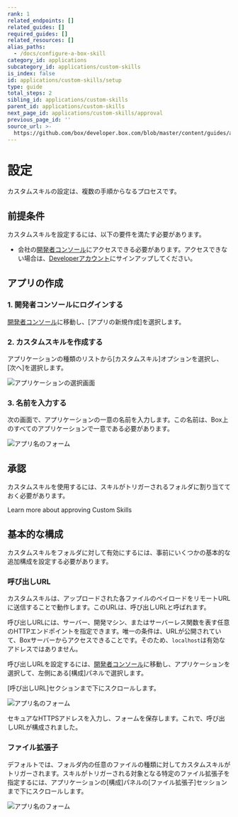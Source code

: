 ```yaml
---
rank: 1
related_endpoints: []
related_guides: []
required_guides: []
related_resources: []
alias_paths:
  - /docs/configure-a-box-skill
category_id: applications
subcategory_id: applications/custom-skills
is_index: false
id: applications/custom-skills/setup
type: guide
total_steps: 2
sibling_id: applications/custom-skills
parent_id: applications/custom-skills
next_page_id: applications/custom-skills/approval
previous_page_id: ''
source_url: >-
  https://github.com/box/developer.box.com/blob/master/content/guides/applications/custom-skills/setup.md
---
```

# 設定

カスタムスキルの設定は、複数の手順からなるプロセスです。

## 前提条件

カスタムスキルを設定するには、以下の要件を満たす必要があります。

* 会社の[開発者コンソール][devconsole]にアクセスできる必要があります。アクセスできない場合は、[Developerアカウント][devaccount]にサインアップしてください。

## アプリの作成

### 1. 開発者コンソールにログインする

[開発者コンソール][devconsole]に移動し、\[アプリの新規作成]を選択します。

### 2. カスタムスキルを作成する

アプリケーションの種類のリストから\[カスタムスキル]オプションを選択し、\[次へ]を選択します。

<ImageFrame border>

![アプリケーションの選択画面](../images/app-types-skill.png)

</ImageFrame>

### 3. 名前を入力する

次の画面で、アプリケーションの一意の名前を入力します。この名前は、Box上のすべてのアプリケーションで一意である必要があります。

<ImageFrame border width="600" center>

![アプリ名のフォーム](../images/app-name.png)

</ImageFrame>

## 承認

カスタムスキルを使用するには、スキルがトリガーされるフォルダに割り当てておく必要があります。

<CTA to="g://applications/custom-skills/approval">
Learn more about approving Custom Skills

</CTA>

## 基本的な構成

カスタムスキルをフォルダに対して有効にするには、事前にいくつかの基本的な追加構成を設定する必要があります。

### 呼び出しURL

カスタムスキルは、アップロードされた各ファイルのペイロードをリモートURLに送信することで動作します。このURLは、呼び出しURLと呼ばれます。

呼び出しURLには、サーバー、開発マシン、またはサーバーレス関数を表す任意のHTTPエンドポイントを指定できます。唯一の条件は、URLが公開されていて、Boxサーバーからアクセスできることです。そのため、`localhost`は有効なアドレスではありません。

呼び出しURLを設定するには、[開発者コンソール][devconsole]に移動し、アプリケーションを選択して、左側にある\[構成]パネルで選択します。

\[呼び出しURL]セクションまで下にスクロールします。

<ImageFrame border width="600" center>

![アプリ名のフォーム](../images/app-invocation-url.png)

</ImageFrame>

セキュアなHTTPSアドレスを入力し、フォームを保存します。これで、呼び出しURLが構成されました。

### ファイル拡張子

デフォルトでは、フォルダ内の任意のファイルの種類に対してカスタムスキルがトリガーされます。スキルがトリガーされる対象となる特定のファイル拡張子を指定するには、アプリケーションの\[構成]パネルの\[ファイル拡張子]セッションまで下にスクロールします。

<ImageFrame border width="600" center>

![アプリ名のフォーム](../images/app-file-extensions.png)

</ImageFrame>

[devconsole]: https://app.box.com/developers/console

[devaccount]: https://account.box.com/signup/n/developer
